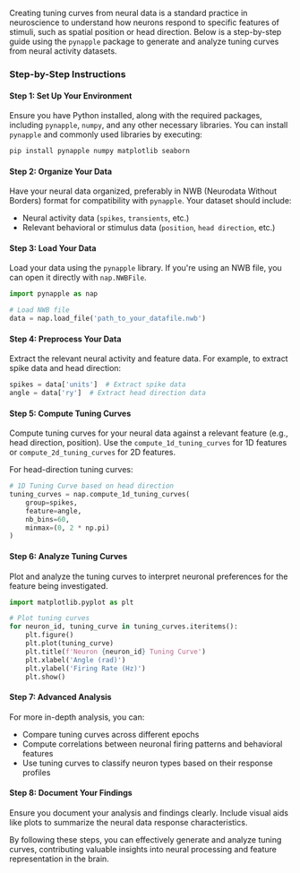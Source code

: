 Creating tuning curves from neural data is a standard practice in neuroscience to understand how neurons respond to specific features of stimuli, such as spatial position or head direction. Below is a step-by-step guide using the `pynapple` package to generate and analyze tuning curves from neural activity datasets.

### Step-by-Step Instructions

#### Step 1: Set Up Your Environment

Ensure you have Python installed, along with the required packages, including `pynapple`, `numpy`, and any other necessary libraries. You can install `pynapple` and commonly used libraries by executing:

```bash
pip install pynapple numpy matplotlib seaborn
```

#### Step 2: Organize Your Data

Have your neural data organized, preferably in NWB (Neurodata Without Borders) format for compatibility with `pynapple`. Your dataset should include:

- Neural activity data (`spikes`, `transients`, etc.)
- Relevant behavioral or stimulus data (`position`, `head direction`, etc.)

#### Step 3: Load Your Data

Load your data using the `pynapple` library. If you're using an NWB file, you can open it directly with `nap.NWBFile`.

```python
import pynapple as nap

# Load NWB file
data = nap.load_file('path_to_your_datafile.nwb')
```

#### Step 4: Preprocess Your Data

Extract the relevant neural activity and feature data. For example, to extract spike data and head direction:

```python
spikes = data['units']  # Extract spike data
angle = data['ry']  # Extract head direction data
```

#### Step 5: Compute Tuning Curves

Compute tuning curves for your neural data against a relevant feature (e.g., head direction, position). Use the `compute_1d_tuning_curves` for 1D features or `compute_2d_tuning_curves` for 2D features.

For head-direction tuning curves:

```python
# 1D Tuning Curve based on head direction
tuning_curves = nap.compute_1d_tuning_curves(
    group=spikes,
    feature=angle,
    nb_bins=60,
    minmax=(0, 2 * np.pi)
)
```

#### Step 6: Analyze Tuning Curves

Plot and analyze the tuning curves to interpret neuronal preferences for the feature being investigated.

```python
import matplotlib.pyplot as plt

# Plot tuning curves
for neuron_id, tuning_curve in tuning_curves.iteritems():
    plt.figure()
    plt.plot(tuning_curve)
    plt.title(f'Neuron {neuron_id} Tuning Curve')
    plt.xlabel('Angle (rad)')
    plt.ylabel('Firing Rate (Hz)')
    plt.show()
```

#### Step 7: Advanced Analysis

For more in-depth analysis, you can:

- Compare tuning curves across different epochs
- Compute correlations between neuronal firing patterns and behavioral features
- Use tuning curves to classify neuron types based on their response profiles

#### Step 8: Document Your Findings

Ensure you document your analysis and findings clearly. Include visual aids like plots to summarize the neural data response characteristics.

By following these steps, you can effectively generate and analyze tuning curves, contributing valuable insights into neural processing and feature representation in the brain.